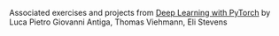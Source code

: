 Associated exercises and projects from [Deep Learning with PyTorch](https://learning.oreilly.com/library/view/deep-learning-with/9781617295263/) by Luca Pietro Giovanni Antiga, Thomas Viehmann, Eli Stevens

